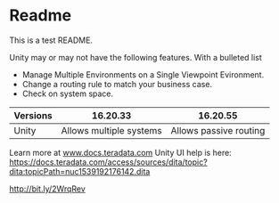 # Readme
This is a test README.

Unity may or may not have the following features.
With a bulleted list

- Manage Multiple Environments on a Single Viewpoint Evironment.
- Change a routing rule to match your business case.
- Check on system space.


| Versions   |16.20.33    | 16.20.55 |
|--|--|--|
|Unity   | Allows multiple systems | Allows passive routing  |

Learn more at www.docs.teradata.com
Unity UI help is here: https://docs.teradata.com/access/sources/dita/topic?dita:topicPath=nuc1539192176142.dita

http://bit.ly/2WrqRev